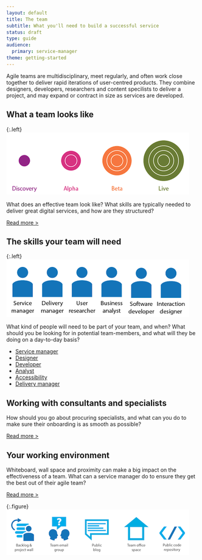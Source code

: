 ```yaml
---
layout: default
title: The team
subtitle: What you'll need to build a successful service
status: draft
type: guide
audience:
  primary: service-manager
theme: getting-started
---
```


<!--
<style>
 img{
  width: 100%;
  display: block;
 }
 figure{
  width: 50%; float: right; margin: -2.5em 0 0 1em
 }
 figcaption{
  text-align: center;
 }
</style>
-->


Agile teams are multidisciplinary, meet regularly, and often work close together to deliver rapid iterations of user-centred products. They combine designers, developers, researchers and content specilists to deliver a project, and may expand or contract in size as services are developed.

## What a team looks like

{:.left}
![The team size changes over time](/assets/images/team-size.png)

What does an effective team look like? What skills are typically needed to deliver great digital services, and how are they structured?

[Read more >](whatateamlookslike.html)


## The skills your team will need

{:.left}
![Some of the skills an effective team needs](/assets/images/team-skills.png)

What kind of people will need to be part of your team, and when? What should you be looking for in potential team-members, and what will they be doing on a day-to-day basis?

* [Service manager](servicemanager.html)
* [Designer](designer.html)
* [Developer](developer.html)
* [Analyst](analyst.html)
* [Accessibility](accessibility.html)
* [Delivery manager](deliverymanager.html)


## Working with consultants and specialists

How should you go about procuring specialists, and what can you do to make sure their onboarding is as smooth as possible?

[Read more >](workingwithconsultantsandspecialists.html)


## Your working environment


Whiteboard, wall space and proximity can make a big impact on the effectiveness of a team. What can a service manager do to ensure they get the best out of their agile team?

[Read more >](workingenvironment.html)


{:.figure}
![Some of the things an effective team needs](/assets/images/team-assets.png)
